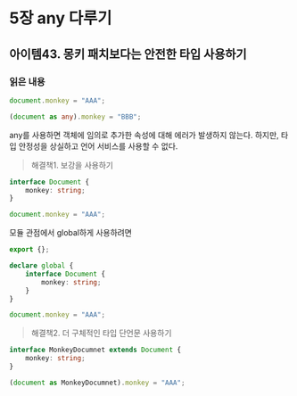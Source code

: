 # 5장 any 다루기

## 아이템43. 몽키 패치보다는 안전한 타입 사용하기

### 읽은 내용

```ts
document.monkey = "AAA";

(document as any).monkey = "BBB";
```

any를 사용하면 객체에 임의로 추가한 속성에 대해 에러가 발생하지 않는다.
하지만, 타입 안정성을 상실하고 언어 서비스를 사용할 수 없다.

> 해결책1. 보강을 사용하기

```ts
interface Document {
    monkey: string;
}

document.monkey = "AAA";
```

모듈 관점에서 global하게 사용하려면

```ts
export {};

declare global {
    interface Document {
        monkey: string;
    }
}

document.monkey = "AAA";
```

> 해결책2. 더 구체적인 타입 단언문 사용하기

```ts
interface MonkeyDocumnet extends Document {
    monkey: string;
}

(document as MonkeyDocumnet).monkey = "AAA";
```
